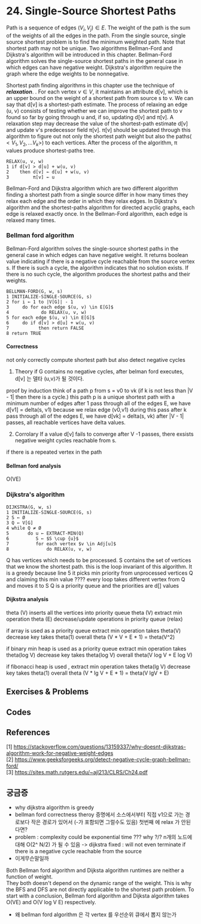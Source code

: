 
# 24. Single-Source Shortest Paths  

Path is a sequence of edges $(V_i, V_j) \in E$. The weight of the path is the sum of the weights of all the edges in the path. From the single source, single source shortest problem is to find the minimum weighted path. Note that shortest path may not be unique. Two algorithms Bellman-Ford and Dijkstra's algorithm will be introduced in this chapter. Bellman-Ford algorithm solves the single-source shortest paths in the general case in which edges can have negative weight. Dijkstra's algorithm require the graph where the edge weights to be nonnegative.  


Shortest path finding algorithms in this chapter use the technique of ***relaxation***. . For each vertex $v \in V$, it maintains an attribute d[v], which is an upper bound on the weight of a shortest path from source s to v. We can say that d[v] is a shortest-path estimate. The process of relaxing an edge (u, v) consists of testing whether we can improve the shortest path to v found so far by going through u and, if so, updating d[v] and π[v]. A relaxation step may decrease the value of the shortest-path estimate d[v] and update v's predecessor field π[v]. π[v] should be updated through this algorithm to figure out not only the shortest path weight but also the paths($<V_1, V_2, ... V_k>$) to each vertices. After the process of the algorithm, π values produce shortest-paths tree.  

  ```
  RELAX(u, v, w) 
  1 if d[v] > d[u] + w(u, v) 
  2    then d[v] ← d[u] + w(u, v) 
  3         π[v] ← u
  ```

Bellman-Ford and Dijkstra algorithm which are two different algorithm finding a shortest path from a single source differ in how many times they relax each edge and the order in which they relax edges. In Dijkstra's algorithm and the shortest-paths algorithm for directed acyclic graphs, each edge is relaxed exactly once. In the Bellman-Ford algorithm, each edge is relaxed many times.  


### Bellman ford algorithm
Bellman-Ford algorithm solves the single-source shortest paths in the general case in which edges can have negative weight. It returns boolean value indicating if there is a negative cycle reachable from the source vertex s. If there is such a cycle, the algorithm indicates that no solution exists. If there is no such cycle, the algorithm produces the shortest paths and their weights.  

  ```
  BELLMAN-FORD(G, w, s) 
  1 INITIALIZE-SINGLE-SOURCE(G, s) 
  2 for i ← 1 to |V[G]| - 1 
  3     do for each edge $(u, v) \in E[G]$ 
  4            do RELAX(u, v, w) 
  5 for each edge $(u, v) \in E[G]$ 
  6     do if d[v] > d[u] + w(u, v) 
  7           then return FALSE 
  8 return TRUE 
  ```

#### Correctness
not only correctly compute shortest path but also detect negative cycles

1. Theory 
if G contains no negative cycles, after belman ford executes, d[v] 는 델타 (u,v)가 될 것이다. 

proof by induction
think of a path p from s = v0 to vk (if k is not less than |V - 1| then there is a cycle.)
this path p is a unique shortest path with a minimum number of edges 
after 1 pass through all of the edges E, we have d[v1] = delta(s, v1) because we relax edge (v0,v1) during this pass 
after k pass through all of the edges E, we have d[vk] = delta(s, vk) 
after |V - 1| passes, all reachable vertices have delta values.  


2. Corrolary 
If a value d[v] fails to converge after V -1 passes, there exsists negative weight cycles reachable from s.

if there is a repeated vertex in the path


#### Bellman ford analysis
O(VE)


### Dijkstra's algorithm

  ```
  DIJKSTRA(G, w, s) 
  1 INITIALIZE-SINGLE-SOURCE(G, s) 
  2 S ← Ø 
  3 Q ← V[G] 
  4 while Q ≠ Ø 
  5       do u ← EXTRACT-MIN(Q) 
  6          S ← $S \cup {u}$ 
  7          for each vertex $v \in Adj[u]$ 
  8              do RELAX(u, v, w)
  ```
Q has vertices which needs to be processed. S contains the set of vertices that we know the shortest path. this is the loop invariant of this algorithm. It is a greedy because line 5 it picks min priority from unprocessed vertices Q and claiming this min value ????
every loop takes different vertex from Q and moves it to S
Q is a priority queue and the priorities are d[] values

#### Dijkstra analysis
theta (V) inserts all the vertices into priority queue
theta (V) extract min operation
theta (E) decrease/update operations in priority queue (relax)

if array is used as a priority queue 
extract min operation takes theta(V)
decrease key takes theta(1)
overall theta (V * V + E * 1) = theta(V^2) 

if binary min heap is used as a priority queue
extract min operation takes theta(log V)
decrease key takes theta(log V)
overall theta(V log V + E log V)

if fibonacci heap is used ,
extract min operation takes theta(lg V)
decrease key takes theta(1)
overall theta (V * lg V + E * 1) = theta(V lgV + E) 


## Exercises & Problems

## Codes

## References
[1] https://stackoverflow.com/questions/13159337/why-doesnt-dijkstras-algorithm-work-for-negative-weight-edges  
[2] https://www.geeksforgeeks.org/detect-negative-cycle-graph-bellman-ford/  
[3] https://sites.math.rutgers.edu/~ajl213/CLRS/Ch24.pdf  


## 궁금증
* why dijkstra algorithm is greedy  
* bellman ford correctness theroy 증명에서 소스에서부터 직접 v1으로 가는 경로보다 작은 경로가 있어서 (-가 포함되면 그럴수도 있음) 첫번째 에 relax 가 안된다면?
* problem 
: complexity could be exponential time ??? why ?/? n개의 노드에 대해 O(2^ N/2) 가 될 수 있음 -> dijkstra fixed
: will not even terminate if there is a negative cycle reachable from the source
* 이게무슨말일까

Both Bellman ford algorithm and Dijksta algorithm runtimes are neither a function of weight.  
They both doesn't depend on the dynamic range of the weight. This is why the BFS and DFS are not directly applicable to the shortest path problem. 
To start with a conclusion, Bellman ford algorithm and Dijksta algorithm takes O(VE) and O(V log V E) respectively.  
* 왜 bellman ford algorithm 은 각 vertex 를 우선순위 큐에서 뽑지 않는가
